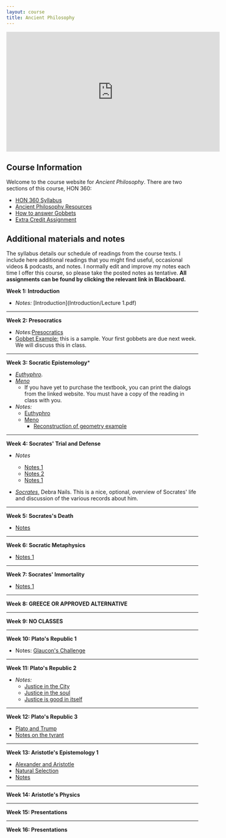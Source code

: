 ```yaml
---
layout: course
title: Ancient Philosophy
---
```


<iframe width="560" height="315" src="https://www.youtube.com/embed/HF09PRMQ7Dk" frameborder="0" allow="accelerometer; autoplay; encrypted-media; gyroscope; picture-in-picture" allowfullscreen></iframe>



## Course Information

Welcome to the course website for *Ancient Philosophy*.  There are two sections of this course, HON 360: 

+ [HON 360 Syllabus](Syllabus.pdf)
+ [Ancient Philosophy Resources](resources)
+ [How to answer Gobbets](Guide.pdf)
+ [Extra Credit Assignment](extra1)



## Additional materials and notes

The syllabus details our schedule of readings from the course texts. I include here additional readings that you might find useful, occasional videos & podcasts, and notes. I normally edit and improve my notes each time I offer this course, so please take the posted notes as tentative. **All assignments can be found by clicking the relevant link in Blackboard.**

**Week 1: Introduction**

+ *Notes:* [Introduction](Introduction/Lecture 1.pdf)

---
**Week 2: Presocratics**

+ *Notes:*[Presocratics](Presoc/Lecture2.pdf)
+ [Gobbet Example:](Euthyphro/GobbetExample) this is a sample. Your first gobbets are due next week. We will discuss this in class. 

---
**Week 3: Socratic Epistemology***

+ [*Euthyphro*](http://classics.mit.edu/Plato/euthyfro.html). 
+ [*Meno*](http://classics.mit.edu/Plato/meno.html)
	+ If you have yet to purchase the textbook, you can print the dialogs from the linked website. You must have a copy of the reading in class with you.
+ *Notes:* 
	+ [Euthyphro](Euthyphro/Lecture4.pdf)
	+ [Meno](Meno/Meno.pdf)
		+ [Reconstruction of geometry example](https://www.youtube.com/watch?v=95GjK0p582g)

---

**Week 4: Socrates' Trial and Defense**

+ *Notes*
	+ [Notes 1](Apology/Lecture5.pdf)
	+ [Notes 2](Apology/2.pdf)
	+ [Notes 1](Crito/crito.pdf)

+ [*Socrates*,](https://plato.stanford.edu/entries/socrates/) Debra Nails. This is a nice, optional, overview of Socrates' life and discussion of the various records about him.

---

**Week 5: Socrates's Death**

+ [Notes](Phaedo/phaedo.pdf)

---

**Week 6: Socratic Metaphysics**

+ [Notes 1](Phaedo/phaedo2.pdf) 

---

**Week 7: Socrates' Immortality**

+ [Notes 1](Phaedo/phaedo2.pdf) 

---

**Week 8: GREECE OR APPROVED ALTERNATIVE**

---

**Week 9: NO CLASSES**

---

**Week 10: Plato's Republic 1**

+ Notes: [Glaucon's Challenge](Republic1/Lecture.pdf)
	
---

**Week 11: Plato's Republic 2**

+ *Notes:*
	+ [Justice in the City](Republic1/Lecture2.pdf)
	+ [Justice in the soul](Republic2/Lecture.pdf)  
	+ [Justice is good in itself](Republic2/Lecture1.pdf)  

---

**Week 12: Plato's Republic 3**

+ [Plato and Trump](https://www.youtube.com/watch?v=cnzo9qXLFUo)
+ [Notes on the tyrant](Republic3/lecture2.pdf)

---

**Week 13: Aristotle's Epistemology 1**

+ [Alexander and Aristotle](https://www.youtube.com/watch?v=w6UGTvRbdUs)
+ [Natural Selection](https://www.youtube.com/watch?v=0SCjhI86grU)
+ [Notes](Physics2/Lecture1.pdf)

---

**Week 14: Aristotle's Physics**

---

**Week 15: Presentations**

---

**Week 16: Presentations**

